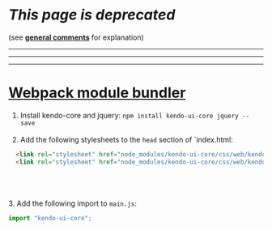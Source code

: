 # _This page is deprecated_

(see **[general comments](./general-comments.html)** for explanation)

***
***
***



# [Webpack module bundler](https://webpack.github.io/)

1. Install kendo-core and jquery: `npm install kendo-ui-core jquery --save`
<br><br>
2. Add the following stylesheets to the `head` section of `index.html:
  ```html
    <link rel="stylesheet" href="node_modules/kendo-ui-core/css/web/kendo.common.core.min.css">
    <link rel="stylesheet" href="node_modules/kendo-ui-core/css/web/kendo.default.min.css">
  ```
<br><br>  
3. Add the following import to `main.js`:
  ```javascript
  import "kendo-ui-core";
  ```
